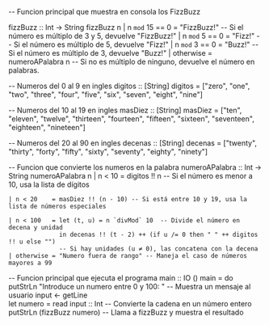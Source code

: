 -- Funcion principal que muestra en consola los FizzBuzz

fizzBuzz :: Int -> String
fizzBuzz n
    | n `mod` 15 == 0 = "FizzBuzz!" -- Si el número es múltiplo de 3 y 5, devuelve "FizzBuzz!"
    | n `mod` 5 == 0  = "Fizz!"     -- Si el número es múltiplo de 5, devuelve "Fizz!"
    | n `mod` 3 == 0  = "Buzz!"     -- Si el número es múltiplo de 3, devuelve "Buzz!"
    | otherwise       = numeroAPalabra n -- Si no es múltiplo de ninguno, devuelve el número en palabras.

-- Numeros del 0 al 9 en ingles
digitos :: [String]
digitos = ["zero", "one", "two", "three", "four", "five", "six", "seven", "eight", "nine"]

-- Numeros del 10 al 19 en ingles
masDiez :: [String]
masDiez = ["ten", "eleven", "twelve", "thirteen", "fourteen", "fifteen", 
          "sixteen", "seventeen", "eighteen", "nineteen"]

-- Numeros del 20 al 90 en ingles 
decenas :: [String]
decenas = ["twenty", "thirty", "forty", "fifty", "sixty", "seventy", "eighty", "ninety"]

-- Funcion que convierte los numeros en la palabra
numeroAPalabra :: Int -> String
numeroAPalabra n
    | n < 10    = digitos !! n  -- Si el número es menor a 10, usa la lista de dígitos

    | n < 20    = masDiez !! (n - 10) -- Si está entre 10 y 19, usa la lista de números especiales
    
    | n < 100   = let (t, u) = n `divMod` 10  -- Divide el número en decena y unidad
                  in decenas !! (t - 2) ++ (if u /= 0 then " " ++ digitos !! u else "")
                  -- Si hay unidades (u ≠ 0), las concatena con la decena
    | otherwise = "Numero fuera de rango" -- Maneja el caso de números mayores a 99

-- Funcion principal que ejecuta el programa
main :: IO ()
main = do
    putStrLn "Introduce un numero entre 0 y 100: " -- Muestra un mensaje al usuario
    input <- getLine  
    let numero = read input :: Int  -- Convierte la cadena en un número entero
    putStrLn (fizzBuzz numero)  -- Llama a fizzBuzz y muestra el resultado
